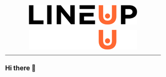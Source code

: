 <br>

<p align="center">
  <img src="../lineup-logo-full-dark.svg#gh-light-mode-only" width="350">  
</p>
<p align="center">
<img src="../lineup-logo-full-light.svg#gh-dark-mode-only" width="350">
</p>

<hr>

## Hi there 👋

<!--

**Here are some ideas to get you started:**

🙋‍♀️ A short introduction - what is your organization all about?
🌈 Contribution guidelines - how can the community get involved?
👩‍💻 Useful resources - where can the community find your docs? Is there anything else the community should know?
🍿 Fun facts - what does your team eat for breakfast?
🧙 Remember, you can do mighty things with the power of [Markdown](https://docs.github.com/github/writing-on-github/getting-started-with-writing-and-formatting-on-github/basic-writing-and-formatting-syntax)
-->
